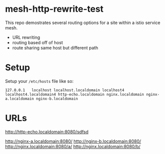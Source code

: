 # mesh-http-rewrite-test

This repo demostrates several routing options for a site within a istio service mesh.


* URL rewriting
* routing based off of host
* route sharing same host but different path


# Setup

Setup your `/etc/hosts` file like so:

```
127.0.0.1   localhost localhost.localdomain localhost4 localhost4.localdomain4 http-echo.localdomain nginx.localdomain nginx-a.localdomain nginx-b.localdomain
```


# URLs

http://http-echo.localdomain:8080/sdfsd

http://nginx-a.localdomain:8080/
http://nginx-b.localdomain:8080/
http://nginx.localdomain:8080/a/
http://nginx.localdomain:8080/b/
